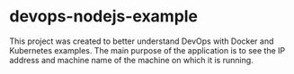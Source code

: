 # devops-nodejs-example
This project was created to better understand DevOps with Docker and Kubernetes examples. The main purpose of the application is to see the IP address and machine name of the machine on which it is running.
